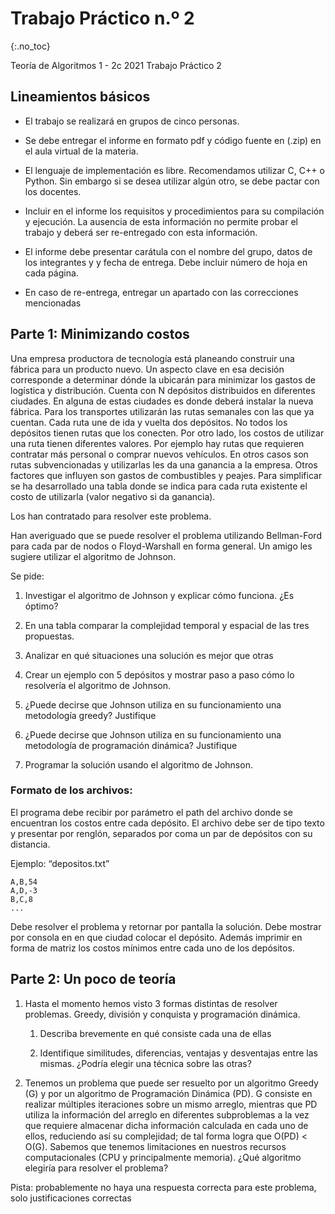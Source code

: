 Trabajo Práctico n.º 2
======================
{:.no_toc}

Teoría de Algoritmos 1 - 2c 2021
Trabajo Práctico 2

## Lineamientos básicos

- El trabajo se realizará en grupos de cinco personas.

- Se debe entregar el informe en formato pdf y código fuente en (.zip) en el aula virtual de la materia.

- El lenguaje de implementación es libre. Recomendamos utilizar C, C++ o Python. Sin embargo si se desea utilizar algún otro, se debe pactar con los docentes.

- Incluir en el informe los requisitos y procedimientos para su compilación y ejecución. La ausencia de esta información no permite probar el trabajo y deberá ser re-entregado con esta información.

- El informe debe presentar carátula con el nombre del grupo, datos de los integrantes y  y fecha de entrega. Debe incluir número de hoja en cada página.

- En caso de re-entrega, entregar un apartado con las correcciones mencionadas

## Parte 1: Minimizando costos

Una empresa productora de tecnología está planeando construir una fábrica para un producto nuevo. Un aspecto clave en esa decisión corresponde a determinar dónde la ubicarán para minimizar los gastos de logística y distribución. Cuenta con N depósitos distribuidos en diferentes ciudades. En alguna de estas ciudades es donde deberá instalar la nueva fábrica. Para los transportes utilizarán las rutas semanales con las que ya cuentan. Cada ruta une de ida y vuelta dos depósitos. No todos los depósitos tienen rutas que los conecten. Por otro lado, los costos de utilizar una ruta tienen diferentes valores. Por ejemplo hay rutas que requieren contratar más personal o comprar nuevos vehículos. En otros casos son rutas subvencionadas y utilizarlas les da una ganancia a la empresa. Otros factores que influyen son  gastos de combustibles y peajes. Para simplificar se ha desarrollado una tabla donde se indica para cada ruta existente el costo de utilizarla (valor negativo si da ganancia).

Los han contratado para resolver este problema.

Han averiguado que se puede resolver el problema utilizando Bellman-Ford para cada par de nodos o Floyd-Warshall en forma general. Un amigo les sugiere utilizar el algoritmo de Johnson.

Se pide:

1.  Investigar el algoritmo de Johnson y explicar cómo funciona. ¿Es óptimo?

1. En una tabla comparar la complejidad temporal y espacial de las tres propuestas. 

1. Analizar en qué situaciones una solución es mejor que otras

1. Crear un ejemplo con 5 depósitos y mostrar paso a paso cómo lo resolvería el algoritmo de Johnson.

1. ¿Puede decirse que Johnson utiliza en su funcionamiento una metodología greedy? Justifique

1. ¿Puede decirse que Johnson utiliza en su funcionamiento una metodología de programación dinámica? Justifique

1. Programar la solución usando el algoritmo de Johnson.


### Formato de los archivos:

El programa debe recibir por parámetro el path del archivo donde se encuentran los costos entre cada depósito.
El archivo debe ser de tipo texto y presentar por renglón, separados por coma un par de depósitos con su distancia.

Ejemplo: “depositos.txt”

	A,B,54
	A,D,-3
	B,C,8
	...

Debe resolver el problema y retornar por pantalla la solución. Debe mostrar por consola en en que ciudad colocar el depósito. Además imprimir en forma de matriz los costos mínimos entre cada uno de los depósitos.

## Parte 2: Un poco de teoría

1. Hasta el momento hemos visto 3 formas distintas de resolver problemas. Greedy, división y conquista y programación dinámica.

   1. Describa brevemente en qué consiste cada una de ellas

   1. Identifique similitudes, diferencias, ventajas y desventajas entre las mismas. ¿Podría elegir una técnica sobre las otras?


1. Tenemos un problema que puede ser resuelto por un algoritmo Greedy (G) y por un algoritmo de Programación Dinámica (PD). G consiste en realizar múltiples iteraciones sobre un mismo arreglo, mientras que PD utiliza la información del arreglo en diferentes subproblemas a la vez que requiere almacenar dicha información calculada en cada uno de ellos, reduciendo así su complejidad; de tal forma logra que O(PD) < O(G). Sabemos que tenemos limitaciones en nuestros recursos computacionales (CPU y principalmente memoria). ¿Qué algoritmo elegiría para resolver el problema?

Pista: probablemente no haya una respuesta correcta para este problema, solo justificaciones correctas
